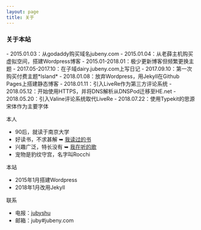 ```yaml
---
layout: page 
title: 关于
---
```


<h3>关于本站</h3>
- 2015.01.03：从godaddy购买域名jubeny.com  
- 2015.01.04：从老薛主机购买虚拟空间，搭建Wordpress博客  
- 2015.01-2018.01：极少更新博客但频繁更换主题  
- 2017.05-2017.10：在子域dairy.jubeny.com上写日记  
- 2017.09.10：第一次购买付费主题*Island*  
- 2018.01.08：放弃Wordpress，用Jekyll在Github Pages上搭建静态博客  
- 2018.01.11：引入LiveRe作为第三方评论系统  
- 2018.05.12：开始使用HTTPS，并将DNS解析从DNSPod迁移至HE.net  
- 2018.05.20：引入Valine评论系统取代LiveRe  
- 2018.07.22：使用Typekit的思源宋体作为主要字体  

<i class="fa fa-user-o"> </i> 本人  
- 90后，就读于南京大学  
- 好读书，不求甚解 ➥ [我读过的书](http://jubeny.com/assets/my-booklist/)  
- 兴趣广泛，特长没有 ➥ [我在听的歌](https://open.spotify.com/user/ybaichfkjx5z3yyu2d6s2ocyp?si=hlDROl_ESn-JSzDk_boJZQ)  
- 宠物是豹纹守宫，名字叫Rocchi  

<i class="fa fa-folder-o"></i> 本站  
- 2015年1月搭建Wordpress  
- 2018年1月改用Jekyll  

<i class="fa fa-paper-plane-o"></i> 联系  
- 电报：[jubyshu](https://t.me/jubyshu)  
- 邮箱：juby#jubeny.com  
